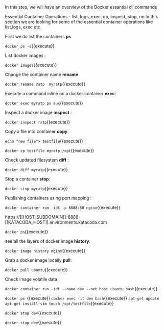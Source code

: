 In this step, we will have an overview of the Docker essantial cli commands

Essential Container Operations - list, logs, exec, cp, inspect, stop, rm
In this section we are looking for some of the essential container operations like list,logs, exec etc.

First we do list the containers **ps**


`docker ps -a`{{execute}}

List docker images :

`docker images`{{execute}}

Change the container name **rename**

`docker rename ratp  myratp`{{execute}}



Execute a command inline on a docker container **exec**:

`docker exec myratp ps aux`{{execute}}

Inspect a docker image **inspect** :

`docker inspect ratp`{{execute}}


Copy a file into container **copy**:

`echo "new file"> testfile`{{execute}}


`docker cp testfile myratp:/opt`{{execute}}

Check updated filesystem **diff** :


`docker diff myratp`{{execute}}


Stop a container **stop**:

`docker stop myratp`{{execute}}



Publishing containers using port mapping :

`docker container run -idt -p 8888:80 nginx`{{execute}}

https://[[HOST_SUBDOMAIN]]-8888-[[KATACODA_HOST]].environments.katacoda.com

`docker ps`{{execute}}

see all the layers of docker image **history**:

`docker image history nginx`{{execute}}

Grab a docker image locally **pull**:

`docker pull ubuntu`{{execute}}


Check image volatile data :

`docker container run -idt --name dev --net host ubuntu bash`{{execute}}


`docker ps `{{execute}}
`docker exec -it dev bash`{{execute}}
`apt-get update
apt-get install vim
touch /opt/testfile`{{execute}}

`docker stop dev`{{execute}}

`docker stop dev`{{execute}}